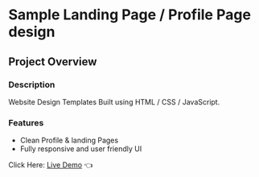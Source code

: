 # Sample Landing Page / Profile Page design

## Project Overview

### Description

Website Design Templates
Built using HTML / CSS / JavaScript.

### Features

- Clean Profile & landing Pages
- Fully responsive and user friendly UI

Click Here: [Live Demo](https://swhag.github.io/Landing-Pages-Project/) :point_left:
